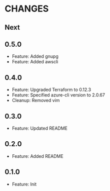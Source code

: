 # CHANGES

## Next

## 0.5.0

- Feature: Added gnupg
- Feature: Added awscli

## 0.4.0

- Feature: Upgraded Terraform to 0.12.3
- Feature: Specified azure-cli version to 2.0.67
- Cleanup: Removed vim

## 0.3.0

- Feature: Updated README

## 0.2.0

- Feature: Added README

## 0.1.0

- Feature: Init
